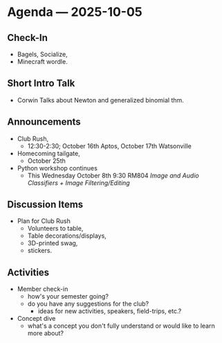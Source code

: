 # Agenda — 2025-10-05

## Check-In 
- Bagels, Socialize,
- Minecraft wordle.

## Short Intro Talk
- Corwin Talks about Newton and generalized binomial thm.

## Announcements
- Club Rush,
    - 12:30-2:30; October 16th Aptos, October 17th Watsonville
- Homecoming tailgate,
    - October 25th
- Python workshop continues
    - This Wednesday October 8th 9:30 RM804 <I>Image and Audio Classifiers + Image Filtering/Editing</I>

## Discussion Items
- Plan for Club Rush
    - Volunteers to table,
    - Table decorations/displays,
    - 3D-printed swag,
    - stickers.

## Activities 
- Member check-in
    - how's your semester going?
    - do you have any suggestions for the club?
        - ideas for new activities, speakers, field-trips, etc.?
- Concept dive
    - what's a concept you don't fully understand or would like to learn more about?


